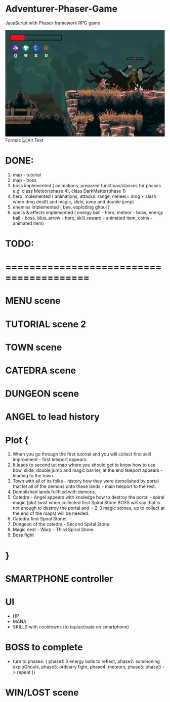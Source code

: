 # Adventurer-Phaser-Game
JavaScript with Phaser framework RPG game

![Adventurer Logo](/assets/bow.png)
Format: ![Alt Text](url)

# DONE:
 1. map - tutorial
 2. map - boss
 3. boss implemented (
    animations,
    prepared functions/classes for phases e.g. class Meteor(phase 4), class DarkMatter(phase 1)
 4. hero implemented (
    animations,
    attacks: range, melee(+ dmg + slash when dmg dealt) and magic,
    slide, jump and double jump)
 5. enemies implemented (
    bee,
    exploding ghoul )
 6. spells & effects implemented (
    energy ball - hero,
    meteor - boss,
    energy ball - boss,
    blue_arrow - hero,
    skill_reward - animated item,
    coins - animated item)
    
# TODO:
# ========================================
# MENU scene
# TUTORIAL scene 2
# TOWN scene
# CATEDRA scene
# DUNGEON scene
# ANGEL to lead history
# Plot {
 1. When you go through the first tutorial and you will collect first skill improvment - first teleport appears.
 2. It leads to second tut map where you should get to know how to use bow, slide, double jump and magic barrier, at the end teleport appears - leading to the town.
 3. Town with all of its folks - history how they were demolished by portal that let all of the demons onto these lands - main teleport to the rest.
 4. Demolished lands fullfiled with demons.
 5. Catedra - Angel appears with knoledge how to destroy the portal - spiral magic (plot twist when collected first Spiral Stone BOSS will say that is not enough to destroy the portal and = 2-3 magic stones, up to collect at the end of the maps) will be needed.
 6. Catedra first Spiral Stone!
 7. Dungeon of the catedra - Second Spiral Stone.
 8. Magic nest - Warp - Third Spiral Stone.
 9. Boss fight 
# }
# SMARTPHONE controller
# UI
 - HP
 - MANA
 - SKILLS with cooldowns (to tap/activate on smartphone)
# BOSS to complete
 - turn to phases:
   {
      phase1: 3 energy balls to reflect,
      phase2: summoning exploGhouls,
      phase3: ordinary fight,
      phase4: meteors,
      phase5: phase3 -> repeat
    })
# WIN/LOST scene
